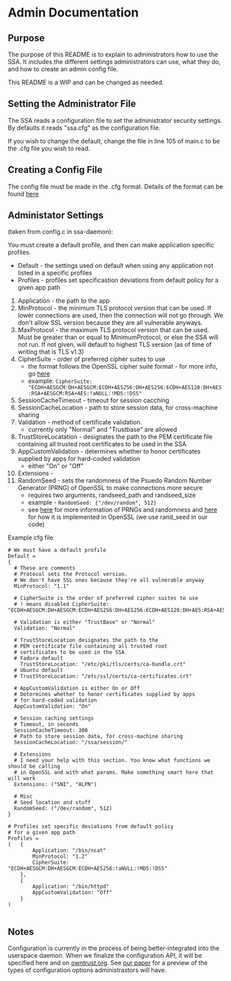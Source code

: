 # Admin Documentation

## Purpose
The purpose of this README is to explain to administrators how to use the SSA. It includes the different settings administrators can use, what they do, and how to create an admin config file.

This README is a WIP and can be changed as needed.

## Setting the Administrator File
The SSA reads a configuration file to set the administrator security settings. By defaults it reads "ssa.cfg" as the configuration file.

If you wish to change the default, change the file in line 105 of main.c to be the .cfg file you wish to read.

## Creating a Config File
The config file must be made in the .cfg format.
Details of the format can be found [here](https://hyperrealm.github.io/libconfig/libconfig_manual.html#Configuration-Files)

## Administator Settings 
(taken from config.c in ssa-daemon):

You must create a default profile, and then can make application specific profiles. 
- Default - the settings used on default when using any application not listed in a specific profiles
- Profiles - profiles set specificastion deviations from default policy for a given app path

1. Application - the path to the app
2. MinProtocol - the minimum TLS protocol version that can be used. If lower connections are used, then the connection will not go through. We don't allow SSL version because they are all vulnerable anyways.
3. MaxProtocol - the maximum TLS protocol version that can be used. Must be greater than or equal to MinimumProtocol, or else the SSA will not run. If not given, will default to highest TLS version (as of time of writing that is TLS v1.3)
4. CipherSuite - order of preferred cipher suites to use
    - the format follows the OpenSSL cipher suite format - for more info, go [here](https://www.openssl.org/docs/man1.0.2/man1/ciphers.html)
    - example: ```CipherSuite: "ECDH+AESGCM:DH+AESGCM:ECDH+AES256:DH+AES256:ECDH+AES128:DH+AES:RSA+AESGCM:RSA+AES:!aNULL:!MD5:!DSS"```
5. SessionCacheTimeout - timeout for session cacching
6. SessionCacheLocation - path to store session data, for cross-machine sharing
7. Validation - method of certificate validation. 
    - currently only "Normal" and "Trustbase" are allowed
8. TrustStoreLocatation - designates the path to the PEM certificate file containing all trusted root certificates to be used in the SSA
9. AppCustomValidation - determines whether to honor certificates supplied by apps for hard-coded validation
    - either "On" or "Off"
10. Extensions - 
11. RandomSeed - sets the randomness of the Psuedo Random Number Generator (PRNG) of OpenSSL to make connections more secure
    - requires two arguments, randseed_path and randseed_size
    - example - ```RandomSeed: {"/dev/random", 512}```
    - see [here](https://wiki.openssl.org/index.php/Random_Numbers) for more information of PRNGs and randomness and [here](https://www.openssl.org/docs/man1.1.0/man3/RAND_seed.html) for how it is implemented in OpenSSL (we use rand_seed in our code)

Example cfg file
```
# We must have a default profile
Default = 
{
  # These are comments
  # Protocol sets the Protocol version. 
  # We don't have SSL ones because they're all vulnerable anyway
  MinProtocol: "1.1"

  # CipherSuite is the order of preferred cipher suites to use
  # ! means disabled CipherSuite: "ECDH+AESGCM:DH+AESGCM:ECDH+AES256:DH+AES256:ECDH+AES128:DH+AES:RSA+AESGCM:RSA+AES:!aNULL:!MD5:!DSS"

  # Validation is either "TrustBase" or "Normal"
  Validation: "Normal"

  # TrustStoreLocation designates the path to the 
  # PEM certificate file containing all trusted root
  # certificates to be used in the SSA
  # Fadora default
	TrustStoreLocation: "/etc/pki/tls/certs/ca-bundle.crt"
  # Ubuntu default
  # TrustStoreLocation: "/etc/ssl/certs/ca-certificates.crt"

  # AppCustomValidation is either On or Off
  # Determines whether to honor certificates supplied by apps 
  # for hard-coded validation
  AppCustomValidation: "On"

  # Session caching settings
  # Timeout, in seconds
  SessionCacheTimeout: 300
  # Path to store session data, for cross-machine sharing
  SessionCacheLocation: "/ssa/session/"

  # Extensions
  # I need your help with this section. You know what functions we should be calling
  # in OpenSSL and with what params. Make something smart here that will work
  Extensions: ("SNI", "ALPN")

  # Misc
  # Seed location and stuff
  RandomSeed: ("/dev/random", 512)
}

# Profiles set specific deviations from default policy
# for a given app path
Profiles = 
(   {
        Application: "/bin/ncat"
        MinProtocol: "1.2"
        CipherSuite: "ECDH+AESGCM:DH+AESGCM:ECDH+AES256:!aNULL:!MD5:!DSS"
    },
    {
        Application: "/bin/httpd"
        AppCustomValidation: "Off"
    }
)


```

## Notes
Configuration is currently in the process of being better-integrated into the userspace daemon.
When we finalize the configuration API, it will be specified here and on [owntrust.org](https://owntrust.org).
See [our paper](https://www.usenix.org/conference/usenixsecurity18/presentation/oneill) for a preview of the types of configuration options administrastors will have.